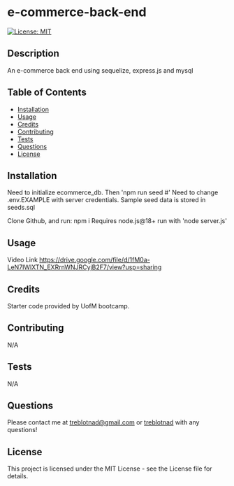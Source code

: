 # e-commerce-back-end

[![License: MIT](https://img.shields.io/badge/License-MIT-yellow.svg)](https://opensource.org/licenses/MIT)

## Description

An e-commerce back end using sequelize, express.js and mysql

## Table of Contents

- [Installation](#installation)
- [Usage](#usage)
- [Credits](#credits)
- [Contributing](#contributing)
- [Tests](#tests)
- [Questions](#questions)
- [License](#license)

## Installation

Need to initialize ecommerce_db.
Then 'npm run seed #'
Need to change .env.EXAMPLE with server credentials.
Sample seed data is stored in seeds.sql

Clone Github, and run:
npm i
Requires node.js@18+
run with 'node server.js'
## Usage

Video Link
https://drive.google.com/file/d/1fM0a-LeN7IWlXTN_EXRrnWNJRCyjB2F7/view?usp=sharing


## Credits

Starter code provided by UofM bootcamp.

## Contributing

N/A

## Tests

N/A

## Questions

Please contact me at [treblotnad@gmail.com](mailto:treblotnad@gmail.com) or [treblotnad](github.com/treblotnad) with any questions!

## License

This project is licensed under the MIT License - see the License file for details.
